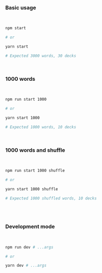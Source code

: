 ### Basic usage

<br>

```bash
npm start

# or

yarn start

# Expected 3000 words, 30 decks
```

<br>

### 1000 words

<br>

```bash
npm run start 1000

# or

yarn start 1000

# Expected 1000 words, 10 decks
```

<br>

### 1000 words and shuffle

<br>

```bash
npm run start 1000 shuffle

# or

yarn start 1000 shuffle

# Expected 1000 shuffled words, 10 decks
```

<br>
<br>

### Development mode

<br>

```bash
npm run dev # ...args

# or

yarn dev # ...args
```
